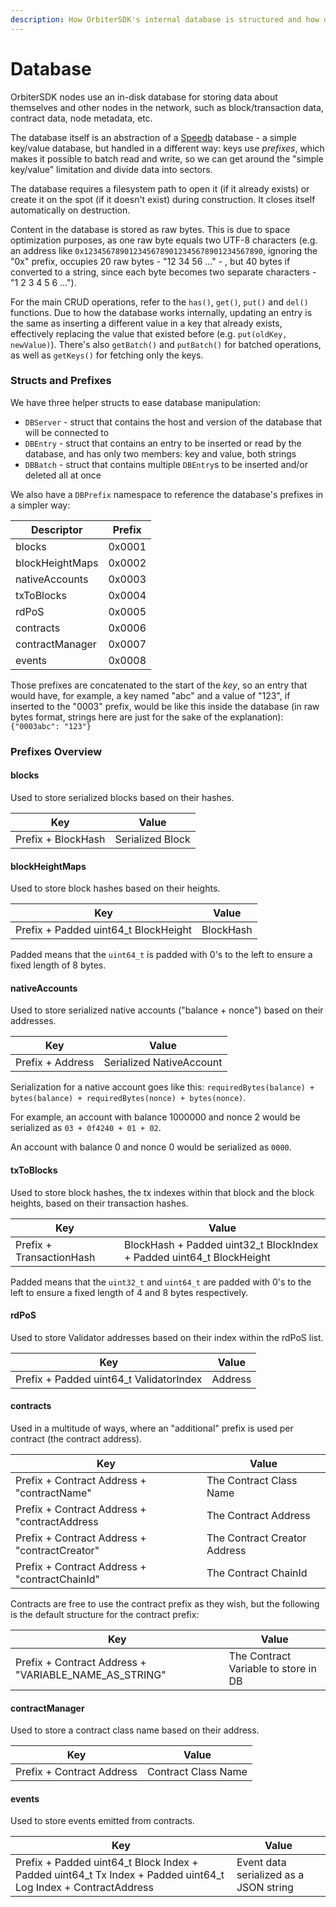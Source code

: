```yaml
---
description: How OrbiterSDK's internal database is structured and how data is stored in it.
---
```


# Database

OrbiterSDK nodes use an in-disk database for storing data about themselves and other nodes in the network, such as block/transaction data, contract data, node metadata, etc.

The database itself is an abstraction of a [Speedb](https://github.com/speedb-io/speedb) database - a simple key/value database, but handled in a different way: keys use _prefixes_, which makes it possible to batch read and write, so we can get around the "simple key/value" limitation and divide data into sectors.

The database requires a filesystem path to open it (if it already exists) or create it on the spot (if it doesn't exist) during construction. It closes itself automatically on destruction.

Content in the database is stored as raw bytes. This is due to space optimization purposes, as one raw byte equals two UTF-8 characters (e.g. an address like `0x1234567890123456789012345678901234567890`, ignoring the "0x" prefix, occupies 20 raw bytes - "12 34 56 ..." - , but 40 bytes if converted to a string, since each byte becomes two separate characters - "1 2 3 4 5 6 ...").

For the main CRUD operations, refer to the `has()`, `get()`, `put()` and `del()` functions. Due to how the database works internally, updating an entry is the same as inserting a different value in a key that already exists, effectively replacing the value that existed before (e.g. `put(oldKey, newValue)`). There's also `getBatch()` and `putBatch()` for batched operations, as well as `getKeys()` for fetching only the keys.

### Structs and Prefixes

We have three helper structs to ease database manipulation:

* `DBServer` - struct that contains the host and version of the database that will be connected to
* `DBEntry` - struct that contains an entry to be inserted or read by the database, and has only two members: key and value, both strings
* `DBBatch` - struct that contains multiple `DBEntry`s to be inserted and/or deleted all at once

We also have a `DBPrefix` namespace to reference the database's prefixes in a simpler way:

| Descriptor      | Prefix |
| --------------- | ------ |
| blocks          | 0x0001 |
| blockHeightMaps | 0x0002 |
| nativeAccounts  | 0x0003 |
| txToBlocks      | 0x0004 |
| rdPoS           | 0x0005 |
| contracts       | 0x0006 |
| contractManager | 0x0007 |
| events          | 0x0008 |

Those prefixes are concatenated to the start of the _key_, so an entry that would have, for example, a key named "abc" and a value of "123", if inserted to the "0003" prefix, would be like this inside the database (in raw bytes format, strings here are just for the sake of the explanation): `{"0003abc": "123"}`

### Prefixes Overview

#### blocks

Used to store serialized blocks based on their hashes.

| Key                | Value            |
| ------------------ | ---------------- |
| Prefix + BlockHash | Serialized Block |

#### blockHeightMaps

Used to store block hashes based on their heights.

| Key                                   | Value     |
| ------------------------------------- | --------- |
| Prefix + Padded uint64\_t BlockHeight | BlockHash |

Padded means that the `uint64_t` is padded with 0's to the left to ensure a fixed length of 8 bytes.

#### nativeAccounts

Used to store serialized native accounts ("balance + nonce") based on their addresses.

| Key              | Value                    |
| ---------------- | ------------------------ |
| Prefix + Address | Serialized NativeAccount |

Serialization for a native account goes like this: `requiredBytes(balance) + bytes(balance) + requiredBytes(nonce) + bytes(nonce)`.

For example, an account with balance 1000000 and nonce 2 would be serialized as `03 + 0f4240 + 01 + 02`.

An account with balance 0 and nonce 0 would be serialized as `0000`.

#### txToBlocks

Used to store block hashes, the tx indexes within that block and the block heights, based on their transaction hashes.

| Key                      | Value                                                                  |
| ------------------------ | ---------------------------------------------------------------------- |
| Prefix + TransactionHash | BlockHash + Padded uint32\_t BlockIndex + Padded uint64\_t BlockHeight |

Padded means that the `uint32_t` and `uint64_t` are padded with 0's to the left to ensure a fixed length of 4 and 8 bytes respectively.

#### rdPoS

Used to store Validator addresses based on their index within the rdPoS list.

| Key                                      | Value   |
| ---------------------------------------- | ------- |
| Prefix + Padded uint64\_t ValidatorIndex | Address |

#### contracts

Used in a multitude of ways, where an "additional" prefix is used per contract (the contract address).

| Key                                           | Value                        |
| --------------------------------------------- | ---------------------------- |
| Prefix + Contract Address + "contractName"    | The Contract Class Name      |
| Prefix + Contract Address + "contractAddress  | The Contract Address         |
| Prefix + Contract Address + "contractCreator" | The Contract Creator Address |
| Prefix + Contract Address + "contractChainId" | The Contract ChainId         |

Contracts are free to use the contract prefix as they wish, but the following is the default structure for the contract prefix:

| Key                                                      | Value                                |
| -------------------------------------------------------- | ------------------------------------ |
| Prefix + Contract Address + "VARIABLE\_NAME\_AS\_STRING" | The Contract Variable to store in DB |

#### contractManager

Used to store a contract class name based on their address.

| Key                       | Value               |
| ------------------------- | ------------------- |
| Prefix + Contract Address | Contract Class Name |

#### events

Used to store events emitted from contracts.

| Key                                                                                                              | Value                                  |
| ---------------------------------------------------------------------------------------------------------------- | -------------------------------------- |
| Prefix + Padded uint64\_t Block Index + Padded uint64\_t Tx Index + Padded uint64\_t Log Index + ContractAddress | Event data serialized as a JSON string |
